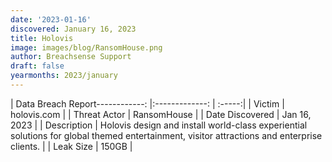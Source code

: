 ```yaml
---
date: '2023-01-16'
discovered: January 16, 2023
title: Holovis
image: images/blog/RansomHouse.png
author: Breachsense Support
draft: false
yearmonths: 2023/january
---
```


| Data Breach Report------------:     |:-------------:    | :-----:|
| Victim      | holovis.com      | 
| Threat Actor      | RansomHouse      | 
| Date Discovered      | Jan 16, 2023      | 
| Description      | Holovis design and install world-class experiential solutions for global themed entertainment, visitor attractions and enterprise clients.      | 
| Leak Size      | 150GB      | 

